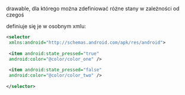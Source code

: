 drawable, dla którego można zdefiniować różne stany w zależności od czegoś

definiuje się je w osobnym xmlu:

```xml
<selector  
 xmlns:android="http://schemas.android.com/apk/res/android">  
  
 <item android:state_pressed="true"  
 android:color="@color/color_one" />  
  
 <item android:state_pressed="false"  
 android:color="@color/color_two" />  
  
</selector>
```
